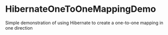 # HibernateOneToOneMappingDemo
Simple demonstration of using Hibernate to create a one-to-one mapping in one direction
